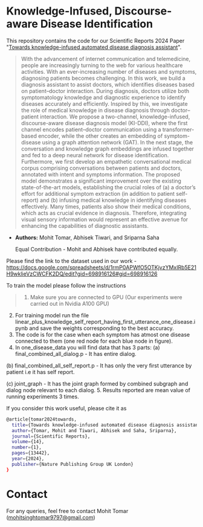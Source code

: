 # Knowledge-Infused, Discourse-aware Disease Identification

This repository contains the code for our Scientific Reports 2024 Paper "[Towards knowledge-infused automated disease diagnosis assistant](https://www.nature.com/articles/s41598-024-53042-y)".
>With the advancement of internet communication and telemedicine, people are increasingly turning to the web for various healthcare activities. With an ever-increasing number of diseases and symptoms, diagnosing patients becomes challenging. In this work, we build a diagnosis assistant to assist doctors, which identifies diseases based on patient–doctor interaction. During diagnosis, doctors utilize both symptomatology knowledge and diagnostic experience to identify diseases accurately and efficiently. Inspired by this, we investigate the role of medical knowledge in disease diagnosis through doctor–patient interaction. We propose a two-channel, knowledge-infused, discourse-aware disease diagnosis model (KI-DDI), where the first channel encodes patient–doctor communication using a transformer-based encoder, while the other creates an embedding of symptom-disease using a graph attention network (GAT). In the next stage, the conversation and knowledge graph embeddings are infused together and fed to a deep neural network for disease identification. Furthermore, we first develop an empathetic conversational medical corpus comprising conversations between patients and doctors, annotated with intent and symptoms information. The proposed model demonstrates a significant improvement over the existing state-of-the-art models, establishing the crucial roles of (a) a doctor’s effort for additional symptom extraction (in addition to patient self-report) and (b) infusing medical knowledge in identifying diseases effectively. Many times, patients also show their medical conditions, which acts as crucial evidence in diagnosis. Therefore, integrating visual sensory information would represent an effective avenue for enhancing the capabilities of diagnostic assistants.

* **Authors:** Mohit Tomar, Abhisek Tiwari, and Sriparna Saha

  Equal Contribution - Mohit and Abhisek have contributed equally.

Please find the link to the dataset used in our work - https://docs.google.com/spreadsheets/d/1rmP0APWfO5OTKjvzYMxIRb5E21H9wklieVzCWCFK2DQ/edit?gid=698916126#gid=698916126

To train the model please follow the instructions

> 1. Make sure you are connected to GPU (Our experiments were carried out in Nvidia A100 GPU)
  2. For training model run the file linear_plus_knowledge_self_report_having_first_utterance_one_disease.ipynb and save the weights corresponding to the best accuracy. 
  3. The code is for the case when each symptom has atmost one disease connected to them (one red node for each blue node in figure).
  4. In one_disease_data you will find data that has 3 parts:
     (a) final_combined_all_dialog.p - It has entire dialog.
   
   (b) final_combined_all_self_report.p - It has only the very first utterance by patient i.e it has self report.
   
   (c) joint_graph - It has the joint graph formed by combined subgraph and dialog node relevant to each dialog.
  5. Results reported are mean value of running experiments 3 times.

If you consider this work useful, please cite it as

```bash
@article{tomar2024towards,
  title={Towards knowledge-infused automated disease diagnosis assistant},
  author={Tomar, Mohit and Tiwari, Abhisek and Saha, Sriparna},
  journal={Scientific Reports},
  volume={14},
  number={1},
  pages={13442},
  year={2024},
  publisher={Nature Publishing Group UK London}
}
```

# Contact
For any queries, feel free to contact Mohit Tomar (mohitsinghtomar9797@gmail.com)

